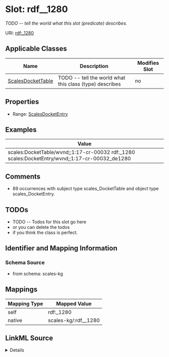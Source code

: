 

# Slot: rdf__1280


_TODO -- tell the world what this slot (predicate) describes._





URI: [rdf:_1280](http://www.w3.org/1999/02/22-rdf-syntax-ns#_1280)



<!-- no inheritance hierarchy -->





## Applicable Classes

| Name | Description | Modifies Slot |
| --- | --- | --- |
| [ScalesDocketTable](../classes/ScalesDocketTable.md) | TODO -- tell the world what this class (type) describes |  no  |







## Properties

* Range: [ScalesDocketEntry](../classes/ScalesDocketEntry.md)






## Examples

| Value |
| --- |
| scales:DocketTable/wvnd;;1:17-cr-00032 rdf:_1280 scales:DocketEntry/wvnd;;1:17-cr-00032_de1280 |

## Comments

* 89 occurrences with subject type scales_DocketTable and object type scales_DocketEntry.

## TODOs

* TODO -- Todos for this slot go here
* or you can delete the todos
* if you think the class is perfect.

## Identifier and Mapping Information







### Schema Source


* from schema: scales-kg




## Mappings

| Mapping Type | Mapped Value |
| ---  | ---  |
| self | rdf:_1280 |
| native | scales-kg/:rdf__1280 |




## LinkML Source

<details>
```yaml
name: rdf__1280
description: TODO -- tell the world what this slot (predicate) describes.
todos:
- TODO -- Todos for this slot go here
- or you can delete the todos
- if you think the class is perfect.
comments:
- 89 occurrences with subject type scales_DocketTable and object type scales_DocketEntry.
examples:
- value: scales:DocketTable/wvnd;;1:17-cr-00032 rdf:_1280 scales:DocketEntry/wvnd;;1:17-cr-00032_de1280
from_schema: scales-kg
rank: 1000
slot_uri: rdf:_1280
alias: rdf__1280
domain_of:
- scales_DocketTable
range: scales_DocketEntry

```
</details>